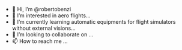- 👋 Hi, I’m @robertobenzi
- 👀 I’m interested in aero flights...
- 🌱 I’m currently learning automatic equipments for flight simulators without external visions...
- 💞️ I’m looking to collaborate on ...
- 📫 How to reach me ...

<!---
robertbenzi/robertbenzi is a ✨ special ✨ repository because its `README.md` (this file) appears on your GitHub profile.
You can click the Preview link to take a look at your changes.
--->
